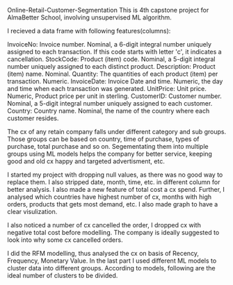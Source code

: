 Online-Retail-Customer-Segmentation
This is 4th capstone project for AlmaBetter School, involving unsupervised ML algorithm.

I recieved a data frame with following features(columns):

InvoiceNo: Invoice number. Nominal, a 6-digit integral number uniquely assigned to each transaction. If this code starts with letter 'c', it indicates a cancellation. StockCode: Product (item) code. Nominal, a 5-digit integral number uniquely assigned to each distinct product. Description: Product (item) name. Nominal. Quantity: The quantities of each product (item) per transaction. Numeric. InvoiceDate: Invoice Date and time. Numeric, the day and time when each transaction was generated. UnitPrice: Unit price. Numeric, Product price per unit in sterling. CustomerID: Customer number. Nominal, a 5-digit integral number uniquely assigned to each customer. Country: Country name. Nominal, the name of the country where each customer resides.

The cx of any retain company falls under different category and sub groups. Those groups can be based on country, time of purchase, types of purchase, total purchase and so on. Segementating them into multiple groups using ML models helps the company for better service, keeping good and old cx happy and targeted advertisment, etc.

I started my project with dropping null values, as there was no good way to replace them. I also stripped date, month, time, etc. in different column for better analysis. I also made a new feature of total cost a cx spend. Further, I analysed which countries have highest number of cx, months with high orders, products that gets most demand, etc. I also made graph to have a clear visulization.

I also noticed a number of cx cancelled the order, I dropped cx with negative total cost before modelling. The company is ideally suggested to look into why some cx cancelled orders.

I did the RFM modelling, thus analysed the cx on basis of Recency, Frequency, Monetary Value. In the last part I used different ML models to cluster data into different groups. According to models, following are the ideal number of clusters to be divided.
